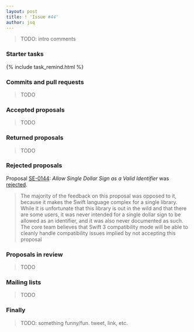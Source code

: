 ```yaml
---
layout: post
title: ! 'Issue #44'
author: jsq
---
```


> TODO: intro comments

<!--excerpt-->

### Starter tasks

{% include task_remind.html %}

### Commits and pull requests

> TODO

### Accepted proposals

> TODO

### Returned proposals

> TODO

### Rejected proposals

Proposal [SE-0144](https://github.com/apple/swift-evolution/blob/master/proposals/0144-allow-single-dollar-sign-as-valid-identifier.md): *Allow Single Dollar Sign as a Valid Identifier* was [rejected](https://lists.swift.org/pipermail/swift-evolution-announce/2016-October/000292.html).

> The majority of the feedback on this proposal was opposed to it, because it makes the Swift language complex for a single library.  While it is unfortunate that this library is out in the wild and that there are some users, it was never intended for a single dollar sign to be allowed as an identifier, and it was also never documented as such.  The core team believes that Swift 3 compatibility mode will be able to cleanly handle compatibility issues implied by not accepting this proposal

### Proposals in review

> TODO

### Mailing lists

> TODO

### Finally

> TODO: something funny/fun. tweet, link, etc.
